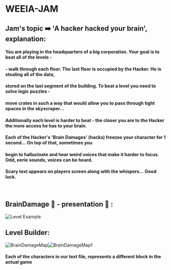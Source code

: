 # WEEIA-JAM

## Jam's topic :arrow_right: 'A hacker hacked your brain', explanation:

#### You are playing in the headquarters of a big corporation. Your goal is to beat all of the levels - 
#### - walk through each floor. The last floor is occupied by the Hacker. He is stealing all of the data, 
#### stored on the last segment of the building. To beat a level you need to solve logic puzzles - 
#### move crates in such a way that would allow you to pass through tight spaces in the skyscraper...
#### Additionally each level is harder to beat - the closer you are to the Hacker the more access he has to your brain.
#### Each of the Hacker's 'Brain Damages' (hacks) freezes your character for 1 second... On top of that, sometimes you
#### begin to hallucinate and hear weird voices that make it harder to focus. Odd, eerie sounds, voices can be heard.
#### Scary text appears on players screen along with the whispers... Good luck.
<br />

## BrainDamage :brain: - presentation :snake: :
![Level Example](https://user-images.githubusercontent.com/78366670/116733126-00755e80-a9ec-11eb-93fc-acd81aded5f5.png)

## Level Builder:
![BrainDamageMap](https://user-images.githubusercontent.com/78366670/116733503-77aaf280-a9ec-11eb-9033-34347cc3541a.png)![BrainDamageMap1](https://user-images.githubusercontent.com/78366670/116733539-8396b480-a9ec-11eb-87a2-d55323db2f83.png)
#### Each of the characters in our text file, represents a different block in the actual game






